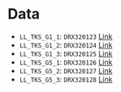 # Data

 - `LL_TKS_G1_1`: `DRX320123` [Link](https://www.ncbi.nlm.nih.gov/sra/?term=DRX320123)
 - `LL_TKS_G1_2`: `DRX320124` [Link](https://www.ncbi.nlm.nih.gov/sra/?term=DRX320124)
 - `LL_TKS_G1_3`: `DRX320125` [Link](https://www.ncbi.nlm.nih.gov/sra/?term=DRX320125)
 - `LL_TKS_G5_1`: `DRX320126` [Link](https://www.ncbi.nlm.nih.gov/sra/?term=DRX320126)
 - `LL_TKS_G5_2`: `DRX320127` [Link](https://www.ncbi.nlm.nih.gov/sra/?term=DRX320127)
 - `LL_TKS_G5_3`: `DRX320128` [Link](https://www.ncbi.nlm.nih.gov/sra/?term=DRX320128)
